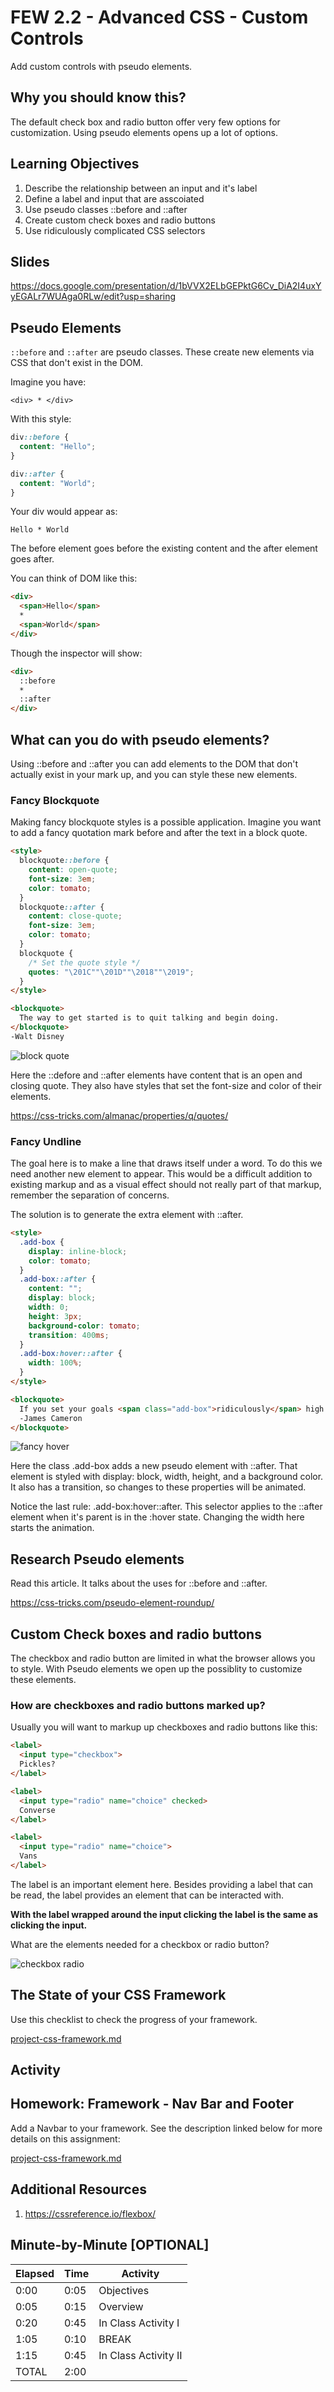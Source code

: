 # FEW 2.2 - Advanced CSS - Custom Controls

Add custom controls with pseudo elements. 

## Why you should know this?

The default check box and radio button offer very few options for customization. Using pseudo elements opens up a lot of options. 

## Learning Objectives

1. Describe the relationship between an input and it's label
1. Define a label and input that are asscoiated 
1. Use pseudo classes ::before and ::after
1. Create custom check boxes and radio buttons
1. Use ridiculously complicated CSS selectors

## Slides

https://docs.google.com/presentation/d/1bVVX2ELbGEPktG6Cv_DiA2I4uxYyEGALr7WUAga0RLw/edit?usp=sharing

## Pseudo Elements

`::before` and `::after` are pseudo classes. These create new elements via CSS that don't exist in the DOM. 

Imagine you have: 

`<div> * </div>`

With this style:

```CSS
div::before {
  content: "Hello";
}

div::after {
  content: "World";
}
```

Your div would appear as: 

`Hello * World`

The before element goes before the existing content and the after element goes after. 

You can think of DOM like this: 

```HTML
<div>
  <span>Hello</span>
  *
  <span>World</span>
</div>
```

Though the inspector will show: 

```HTML
<div>
  ::before
  *
  ::after
</div>
```

## What can you do with pseudo elements?

Using ::before and ::after you can add elements to the DOM that don't actually exist in your mark up, and you can style these new elements. 

### Fancy Blockquote

Making fancy blockquote styles is a possible application. Imagine you want to add a fancy quotation mark before and after the text in a block quote. 

```HTML
<style>
  blockquote::before {
    content: open-quote;
    font-size: 3em;
    color: tomato;
  }
  blockquote::after {
    content: close-quote;
    font-size: 3em;
    color: tomato;
  }
  blockquote {
    /* Set the quote style */
    quotes: "\201C""\201D""\2018""\2019";
  }
</style>

<blockquote>
  The way to get started is to quit talking and begin doing. 
</blockquote>
-Walt Disney
```

![block quote](images/fancy-quotes.png)

Here the ::defore and ::after elements have content that is an open and closing quote. They also have styles that set the font-size and color of their elements. 

https://css-tricks.com/almanac/properties/q/quotes/

### Fancy Undline

The goal here is to make a line that draws itself under a word. To do this we need another new element to appear. This would be a difficult addition to existing markup and as a visual effect should not really part of that markup, remember the separation of concerns. 

The solution is to generate the extra element with ::after. 

```HTML
<style>
  .add-box {
    display: inline-block;
    color: tomato;
  }
  .add-box::after {
    content: "";
    display: block;
    width: 0;
    height: 3px;
    background-color: tomato;
    transition: 400ms;
  }
  .add-box:hover::after {
    width: 100%;
  }
</style>

<blockquote>
  If you set your goals <span class="add-box">ridiculously</span> high and it's a failure, you will fail above everyone else's <span class="add-box">success</span>. 
  -James Cameron
</blockquote>
```

![fancy hover](images/hover-effecft.gif)

Here the class .add-box adds a new pseudo element with ::after. That element is styled with display: block, width, height, and a background color. It also has a transition, so changes to these properties will be animated. 

Notice the last rule: .add-box:hover::after. This selector applies to the ::after element when it's parent is in the :hover state. Changing the width here starts the animation. 

## Research Pseudo elements

Read this article. It talks about the uses for ::before and ::after. 

https://css-tricks.com/pseudo-element-roundup/

## Custom Check boxes and radio buttons

The checkbox and radio button are limited in what the browser allows you to style. With Pseudo elements we open up the possiblity to customize these elements. 

### How are checkboxes and radio buttons marked up?

Usually you will want to markup up checkboxes and radio buttons like this: 

```HTML
<label>
  <input type="checkbox">
  Pickles?
</label>

<label>
  <input type="radio" name="choice" checked>
  Converse
</label>

<label>
  <input type="radio" name="choice">
  Vans
</label>
```

The label is an important element here. Besides providing a label that can be read, the label provides an element that can be interacted with. 

**With the label wrapped around the input clicking the label is the same as clicking the input.**

What are the elements needed for a checkbox or radio button? 

![checkbox radio](images/checkbox-radio.png)



## The State of your CSS Framework 

Use this checklist to check the progress of your framework. 

[project-css-framework.md](../Assignments/project-css-framework.md)

## Activity 



## Homework: Framework - Nav Bar and Footer

Add a Navbar to your framework. See the description linked below for more details on this assignment: 

[project-css-framework.md](../Assignments/project-css-framework.md)

## Additional Resources

1. https://cssreference.io/flexbox/

## Minute-by-Minute [OPTIONAL]

| **Elapsed** | **Time** | **Activity** |
| ----------- | --------- | ------------------------- |
| 0:00 | 0:05 | Objectives |
| 0:05 | 0:15 | Overview |
| 0:20 | 0:45 | In Class Activity I |
| 1:05 | 0:10 | BREAK |
| 1:15 | 0:45 | In Class Activity II |
| TOTAL | 2:00 | |

